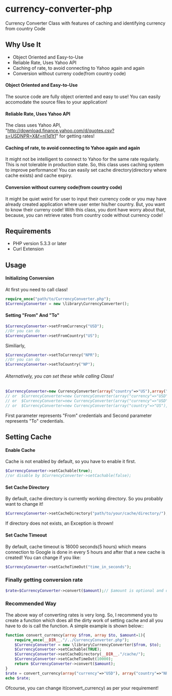 currency-converter-php
======================

Currency Converter Class with features of caching and identifying currency from country Code

## Why Use It
<ul>
  <li>Object Oriented and Easy-to-Use</li>
  <li>Reliable Rate, Uses Yahoo API</li>  
  <li>Caching of rate, to avoid connecting to Yahoo again and again</li>
  <li>Conversion without curreny code(from country code)</li>
</ul>


#### Object Oriented and Easy-to-Use
The source code  are fully object oriented and easy to use! You can easily accomodate the source files to your application! 


#### Reliable Rate, Uses Yahoo API
The class uses Yahoo API, "http://download.finance.yahoo.com/d/quotes.csv?s=USDNPR=X&f=nl1d1t1" for getting rates!


#### Caching of rate, to avoid connecting to Yahoo again and again
It might not be intelligent to connect to Yahoo for the same rate regularly. This is not tolerable in production state.
So, this class uses caching system to improve performance! You can easily set cache directory(directory where cache exists) and cache expiry.


#### Conversion without curreny code(from country code)
It might be quiet weird for user to input their currency code or you may have already created application where user enter his/her country. But, you want to know their curreny code!
With this class, you dont have worry about that, because, you can retrieve rates from country code without currency code!



## Requirements
<ul>
<li>PHP version 5.3.3 or later</li>
<li>Curl Extension</li>
</ul>



## Usage

#### Initializing Conversion
At first you need to call class!
```php
require_once("path/to/CurrencyConverter.php");
$CurrencyConverter = new \library\CurrencyConverter();
```

#### Setting "From" And "To"
```php
$CurrencyConverter->setFromCurrency("USD");
//Or you can do
$CurrencyConverter->setFromCountry("US");
```
Similiarly,
```php
$CurrencyConverter->setToCurrency("NPR");
//Or you can do
$CurrencyConverter->setToCountry("NP");
```

###### Alternatively, you can set these while calling Class!
```php
$CurrencyConverter=new CurrencyConverter(array("country"=>"US"),array("currency"=>"NPR"));
// or  $CurrencyConverter=new CurrencyConverter(array("currency"=>"USD"),array("country"=>"NP"));
// or  $CurrencyConverter=new CurrencyConverter(array("currency"=>"USD"),array("currency"=>"NPR"));
// or  $CurrencyConverter=new CurrencyConverter(array("country"=>"US"),array("country"=>"NP"));
```
First parameter represents "From" credentials and Second parameter represents "To" credentials.


## Setting Cache

#### Enable Cache
Cache is not enabled by default, so you have to enable it first.
```php
$CurrencyConverter->setCachable(true);
//or disable by $CurrencyConverter->setCachable(false);
```
#### Set Cache Directory
By default, cache directory is currently working directory. So you probably want to change it!
```php
$CurrencyConverter->setCacheDirectory("path/to/your/cache/directory/");
```
If directory does not exists, an Exception is thrown!

#### Set Cache Timeout
By default, cache timeout is 18000 seconds(5 hours) which means connection to Google is done in every 5 hours and after that a new cache is created!
You can change if you like: 
```php
$CurrencyConverter->setCacheTimeOut("time_in_seconds");
```

### Finally getting conversion rate
```php
$rate=$CurrencyConverter->convert($amount);// $amount is optional and defaults to 1
```

### Recommended Way
The above way of converting rates is very long. So, I recommend you to create a function which does all the dirty work of setting cache and all you have to do is call the function.
A simple example is shown below::
```php
function convert_currency(array $from, array $to, $amount=1){
    require_once(__DIR__."/../CurrencyConverter.php");
    $CurrencyConverter = new \library\CurrencyConverter($from, $to);
    $CurrencyConverter->setCachable(TRUE);
    $CurrencyConverter->setCacheDirectory(__DIR__."/cache/");
    $CurrencyConverter->setCacheTimeOut(10000);
    return $CurrencyConverter->convert($amount);
}
$rate = convert_currency(array("currency"=>"USD"), array("country"=>"NP"));
echo $rate;
```
Ofcourse, you can change it(convert_currency) as per your requirement!
